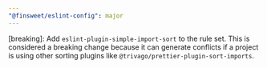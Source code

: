 ```yaml
---
"@finsweet/eslint-config": major
---
```


[breaking]: Add `eslint-plugin-simple-import-sort` to the rule set.
This is considered a breaking change because it can generate conflicts if a project is using other sorting plugins like `@trivago/prettier-plugin-sort-imports`.
